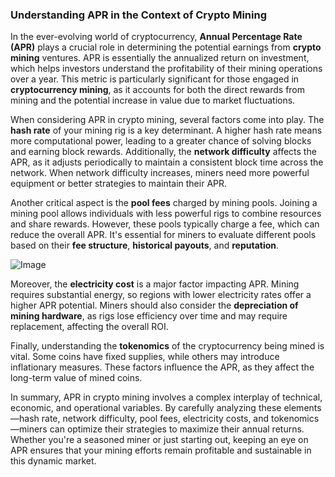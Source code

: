 ### Understanding APR in the Context of Crypto Mining

In the ever-evolving world of cryptocurrency, **Annual Percentage Rate (APR)** plays a crucial role in determining the potential earnings from **crypto mining** ventures. APR is essentially the annualized return on investment, which helps investors understand the profitability of their mining operations over a year. This metric is particularly significant for those engaged in **cryptocurrency mining**, as it accounts for both the direct rewards from mining and the potential increase in value due to market fluctuations.

When considering APR in crypto mining, several factors come into play. The **hash rate** of your mining rig is a key determinant. A higher hash rate means more computational power, leading to a greater chance of solving blocks and earning block rewards. Additionally, the **network difficulty** affects the APR, as it adjusts periodically to maintain a consistent block time across the network. When network difficulty increases, miners need more powerful equipment or better strategies to maintain their APR.

Another critical aspect is the **pool fees** charged by mining pools. Joining a mining pool allows individuals with less powerful rigs to combine resources and share rewards. However, these pools typically charge a fee, which can reduce the overall APR. It's essential for miners to evaluate different pools based on their **fee structure**, **historical payouts**, and **reputation**.

![Image](https://github.com/user-attachments/assets/31692037-0104-4703-abd1-696b6a7dd41b)

Moreover, the **electricity cost** is a major factor impacting APR. Mining requires substantial energy, so regions with lower electricity rates offer a higher APR potential. Miners should also consider the **depreciation of mining hardware**, as rigs lose efficiency over time and may require replacement, affecting the overall ROI.

Finally, understanding the **tokenomics** of the cryptocurrency being mined is vital. Some coins have fixed supplies, while others may introduce inflationary measures. These factors influence the APR, as they affect the long-term value of mined coins.

In summary, APR in crypto mining involves a complex interplay of technical, economic, and operational variables. By carefully analyzing these elements—hash rate, network difficulty, pool fees, electricity costs, and tokenomics—miners can optimize their strategies to maximize their annual returns. Whether you're a seasoned miner or just starting out, keeping an eye on APR ensures that your mining efforts remain profitable and sustainable in this dynamic market.
